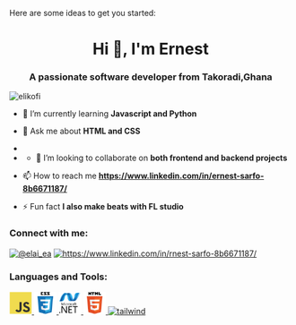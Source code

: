 <!-- ### Hi there 👋 -->


<!-- **thesarfo/thesarfo** is a ✨ _special_ ✨ repository because its `README.md` (this file) appears on your GitHub profile.
 -->
Here are some ideas to get you started:
<h1 align="center">Hi 👋, I'm Ernest</h1>
<h3 align="center">A passionate software developer from Takoradi,Ghana</h3>

<p align="left"> <img src="https://komarev.com/ghpvc/?username=elikofi&label=Profile%20views&color=0e75b6&style=flat" alt="elikofi" /> </p>

- 🌱 I’m currently learning **Javascript and Python**

<!-- - 👨‍💻 All of my projects are available at [elikofi.herokuapp.com](elikofi.herokuapp.com) -->

- 💬 Ask me about **HTML and CSS**
- 
- - 👯 I’m looking to collaborate on **both frontend and backend projects**

- 📫 How to reach me **https://www.linkedin.com/in/ernest-sarfo-8b6671187/**

- ⚡ Fun fact **I also make beats with FL studio**

<h3 align="left">Connect with me:</h3>
<p align="left">
<a href="https://twitter.com/@fullstackernest" target="blank"><img align="center" src="https://raw.githubusercontent.com/rahuldkjain/github-profile-readme-generator/master/src/images/icons/Social/twitter.svg" alt="@elai_ea" height="30" width="40" /></a>
<a href="https://linkedin.com/in/https://www.linkedin.com/in/rnest-sarfo-8b6671187/" target="blank"><img align="center" src="https://raw.githubusercontent.com/rahuldkjain/github-profile-readme-generator/master/src/images/icons/Social/linked-in-alt.svg" alt="https://www.linkedin.com/in/rnest-sarfo-8b6671187/" height="30" width="40" /></a>
</p>

<h3 align="left">Languages and Tools:</h3>
<p align="left"> <a href="https://www.w3schools.com/cs/" target="_blank" rel="noreferrer"> <img src="https://raw.githubusercontent.com/devicons/devicon/master/icons/javascript/javascript-original.svg" alt="javascript" width="40" height="40"/> </a> <a href="https://www.w3schools.com/css/" target="_blank" rel="noreferrer"> <img src="https://raw.githubusercontent.com/devicons/devicon/master/icons/css3/css3-original-wordmark.svg" alt="css3" width="40" height="40"/> </a> <a href="https://dotnet.microsoft.com/" target="_blank" rel="noreferrer"> <img src="https://raw.githubusercontent.com/devicons/devicon/master/icons/dot-net/dot-net-original-wordmark.svg" alt="dotnet" width="40" height="40"/> </a> <a href="https://www.w3.org/html/" target="_blank" rel="noreferrer"> <img src="https://raw.githubusercontent.com/devicons/devicon/master/icons/html5/html5-original-wordmark.svg" alt="html5" width="40" height="40"/> </a> <a href="https://tailwindcss.com/" target="_blank" rel="noreferrer"> <img src="https://www.vectorlogo.zone/logos/tailwindcss/tailwindcss-icon.svg" alt="tailwind" width="40" height="40"/> </a> </p>

<!-- <p>&nbsp;<img align="center" src="https://github-readme-stats.vercel.app/api?username=thesarfo&show_icons=true&locale=en" alt="thesarfo" /></p>
 -->
<!-- <p><img align="center" src="https://github-readme-streak-stats.herokuapp.com/?user=elikofi&" alt="elikofi" /></p>
 -->


